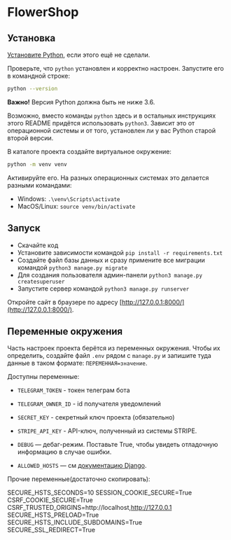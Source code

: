 # FlowerShop #

## Установка

[Установите Python](https://www.python.org/), если этого ещё не сделали.

Проверьте, что `python` установлен и корректно настроен. Запустите его в командной строке:
```sh
python --version
```
**Важно!** Версия Python должна быть не ниже 3.6.

Возможно, вместо команды `python` здесь и в остальных инструкциях этого README придётся использовать `python3`. Зависит это от операционной системы и от того, установлен ли у вас Python старой второй версии.

В каталоге проекта создайте виртуальное окружение:
```sh
python -m venv venv
```
Активируйте его. На разных операционных системах это делается разными командами:

- Windows: `.\venv\Scripts\activate`
- MacOS/Linux: `source venv/bin/activate`

## Запуск
- Скачайте код
- Установите зависимости командой `pip install -r requirements.txt`
- Создайте файл базы данных и сразу примените все миграции командой `python3 manage.py migrate`
- Для создания пользователя админ-панели `python3 manage.py createsuperuser`
- Запустите сервер командой `python3 manage.py runserver`

Откройте сайт в браузере по адресу [http://127.0.0.1:8000/](http://127.0.0.1:8000/).

## Переменные окружения

Часть настроек проекта берётся из переменных окружения. Чтобы их определить, создайте файл `.env` рядом с `manage.py` и запишите туда данные в таком формате: `ПЕРЕМЕННАЯ=значение`.

Доступны переменные:
- `TELEGRAM_TOKEN` - токен телеграм бота
- `TELEGRAM_OWNER_ID` - id получателя уведомлений

- `SECRET_KEY` - секретный ключ проекта (обязательно)
- `STRIPE_API_KEY` - API-ключ, полученный из системы STRIPE.

- `DEBUG` — дебаг-режим. Поставьте True, чтобы увидеть отладочную информацию в случае ошибки.
- `ALLOWED_HOSTS` — см [документацию Django](https://docs.djangoproject.com/en/3.1/ref/settings/#allowed-hosts).

Прочие переменные(достаточно скопировать):

SECURE_HSTS_SECONDS=10
SESSION_COOKIE_SECURE=True
CSRF_COOKIE_SECURE=True
CSRF_TRUSTED_ORIGINS=http://localhost,http://127.0.0.1
SECURE_HSTS_PRELOAD=True
SECURE_HSTS_INCLUDE_SUBDOMAINS=True
SECURE_SSL_REDIRECT=True



